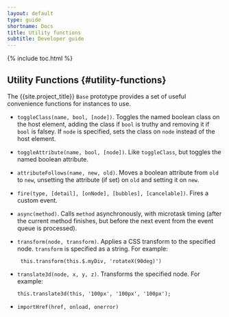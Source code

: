 ```yaml
---
layout: default
type: guide
shortname: Docs
title: Utility functions
subtitle: Developer guide
---
```


{% include toc.html %}


## Utility Functions {#utility-functions}

The {{site.project_title}} `Base` prototype provides a set of useful convenience functions for instances to use.  

*   `toggleClass(name, bool, [node])`. Toggles the named boolean class on the
    host element, adding the class if `bool` is truthy and removing it if
    `bool` is falsey. If `node` is specified, sets the class on `node` instead
    of the host element.

*   `toggleAttribute(name, bool, [node])`. Like `toggleClass`, but toggles the named boolean attribute.

*   `attributeFollows(name, new, old)`. Moves a boolean attribute from `old` to
    `new`, unsetting the attribute (if set) on `old` and setting it on `new`.

*   `fire(type, [detail], [onNode], [bubbles], [cancelable])`. Fires a custom event.

*   `async(method)`. Calls `method` asynchronously, with microtask timing (after
    the current method finishes, but before the next event from the event queue
    is processed).

*   `transform(node, transform)`. Applies a CSS transform to the specified node.
    `transform` is specified as a string. For example:

	     this.transform(this.$.myDiv, 'rotateX(90deg)')

*   `translate3d(node, x, y, z)`. Transforms the specified node. For example:

        this.translate3d(this, '100px', '100px', '100px');

*   `importHref(href, onload, onerror)`
